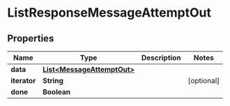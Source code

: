 

# ListResponseMessageAttemptOut

## Properties

Name | Type | Description | Notes
------------ | ------------- | ------------- | -------------
**data** | [**List&lt;MessageAttemptOut&gt;**](MessageAttemptOut.md) |  | 
**iterator** | **String** |  |  [optional]
**done** | **Boolean** |  | 



